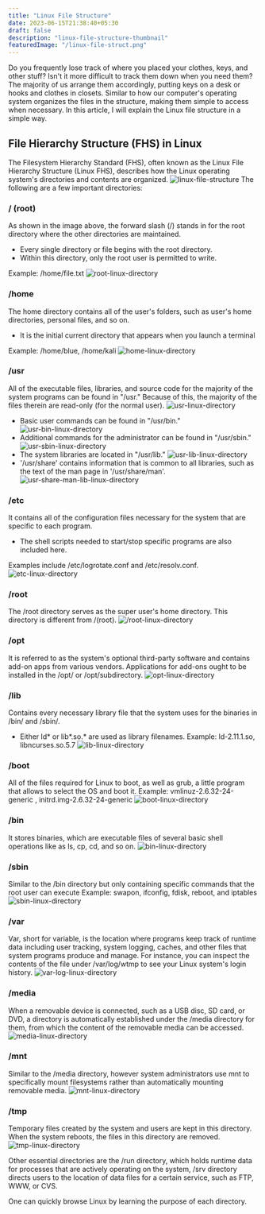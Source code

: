```yaml
---
title: "Linux File Structure"
date: 2023-06-15T21:38:40+05:30
draft: false
description: "linux-file-structure-thumbnail"
featuredImage: "/linux-file-struct.png"
---
```

Do you frequently lose track of where you placed your clothes, keys, and other stuff? Isn't it more difficult to track them down when you need them? The majority of us arrange them accordingly, putting keys on a desk or hooks and clothes in closets. Similar to how our computer's operating system organizes the files in the structure, making them simple to access when necessary. In this article, I will explain the Linux file structure in a simple way.
<!--more-->
## File Hierarchy Structure (FHS) in Linux
The Filesystem Hierarchy Standard (FHS), often known as the Linux File Hierarchy Structure (Linux FHS), describes how the Linux operating system's directories and contents are organized.
![linux-file-structure](/linux-filesystem-hierarchy.png "File Hierarchy Structure (FHS) in Linux | Credit: tecadmin.net")
The following are a few important directories:
### / (root)

As shown in the image above, the forward slash (/) stands in for the root directory where the other directories are maintained.
- Every single directory or file begins with the root directory.
- Within this directory, only the root user is permitted to write.

Example: /home/file.txt
![root-linux-directory](/root.png "root-linux-directory")
### /home
The home directory contains all of the user's folders, such as user's home directories, personal files, and so on.
- It is the initial current directory that appears when you launch a terminal

Example: /home/blue, /home/kali
![home-linux-directory](/home.png "home-linux-directory")

### /usr
All of the executable files, libraries, and source code for the majority of the system programs can be found in "/usr." Because of this, the majority of the files therein are read-only (for the normal user).
![usr-linux-directory](/usr.png "usr-linux-directory")
- Basic user commands can be found in "/usr/bin."
![usr-bin-linux-directory](/usr-bin.png "usr-bin-linux-directory")
- Additional commands for the administrator can be found in "/usr/sbin."
![usr-sbin-linux-directory](/usr-sbin.png "usr-sbin-linux-directory")
- The system libraries are located in "/usr/lib."
![usr-lib-linux-directory](/usr-lib.png "usr-lib-linux-directory")
- '/usr/share' contains information that is common to all libraries, such as the text of the man page in '/usr/share/man'.
![usr-share-man-lib-linux-directory](/usr-share-man.png "usr-share-man-lib-linux-directory")

### /etc
It contains all of the configuration files necessary for the system that are specific to each program.
- The shell scripts needed to start/stop specific programs are also included here.

Examples include /etc/logrotate.conf and /etc/resolv.conf.
![etc-linux-directory](/etc.png "etc-linux-directory")

### /root
The /root directory serves as the super user's home directory. This directory is different from /(root).
![/root-linux-directory](/root-root.png "/root-linux-directory")

### /opt
It is referred to as the system's optional third-party software and contains add-on apps from various vendors.
Applications for add-ons ought to be installed in the /opt/ or /opt/subdirectory.
![opt-linux-directory](/opt.png "opt-linux-directory")

### /lib
Contains every necessary library file that the system uses for the binaries in /bin/ and /sbin/.
- Either ld* or lib*.so.* are used as library filenames.
Example: ld-2.11.1.so, libncurses.so.5.7
![lib-linux-directory](/lib.png "lib-linux-directory")

### /boot 
All of the files required for Linux to boot, as well as grub, a little program that allows to select the OS and boot it.
Example: vmlinuz-2.6.32-24-generic , initrd.img-2.6.32-24-generic
![boot-linux-directory](/boot.png "boot-linux-directory")

### /bin
It stores binaries, which are executable files of several basic shell operations like as ls, cp, cd, and so on.
![bin-linux-directory](/bin.png "bin-linux-directory")

### /sbin
Similar to the /bin directory but only containing specific commands that the root user can execute 
Example: swapon, ifconfig, fdisk, reboot, and iptables
![sbin-linux-directory](/sbin.png "sbin-linux-directory")

### /var
Var, short for variable, is the location where programs keep track of runtime data including user tracking, system logging, caches, and other files that system programs produce and manage.
For instance, you can inspect the contents of the file under /var/log/wtmp to see your Linux system's login history.
![var-log-linux-directory](/var-log.png "var-log-linux-directory")

### /media
When a removable device is connected, such as a USB disc, SD card, or DVD, a directory is automatically established under the /media directory for them, from which the content of the removable media can be accessed.
![media-linux-directory](/media.png "media-linux-directory")

### /mnt 
Similar to the /media directory, however system administrators use mnt to specifically mount filesystems rather than automatically mounting removable media.
![mnt-linux-directory](/mnt.png "mnt-linux-directory")

### /tmp
Temporary files created by the system and users are kept in this directory.
When the system reboots, the files in this directory are removed.
![tmp-linux-directory](/tmp.png "tmp-linux-directory")

Other essential directories are the /run directory, which holds runtime data for processes that are actively operating on the system, /srv directory directs users to the location of data files for a certain service, such as FTP, WWW, or CVS.

One can quickly browse Linux by learning the purpose of each directory.